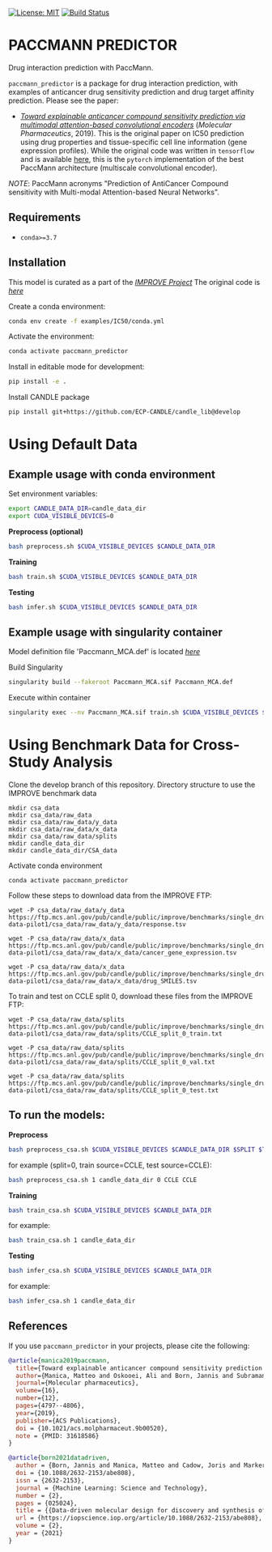[![License: MIT](https://img.shields.io/badge/License-MIT-yellow.svg)](https://opensource.org/licenses/MIT)
[![Build Status](https://github.com/PaccMann/paccmann_predictor/actions/workflows/build.yml/badge.svg)](https://github.com/PaccMann/paccmann_predictor/actions/workflows/build.yml)

# PACCMANN PREDICTOR

Drug interaction prediction with PaccMann.

`paccmann_predictor` is a package for drug interaction prediction, with examples of 
anticancer drug sensitivity prediction and drug target affinity prediction. Please see the paper:

- [_Toward explainable anticancer compound sensitivity prediction via multimodal attention-based convolutional encoders_](https://doi.org/10.1021/acs.molpharmaceut.9b00520) (*Molecular Pharmaceutics*, 2019). This is the original paper on IC50 prediction using drug properties and tissue-specific cell line information (gene expression profiles). While the original code was written in `tensorflow` and is available [here](https://github.com/drugilsberg/paccmann), this is the `pytorch` implementation of the best PaccMann architecture (multiscale convolutional encoder).


*NOTE*: PaccMann acronyms "Prediction of AntiCancer Compound sensitivity with Multi-modal Attention-based Neural Networks".


## Requirements

- `conda>=3.7`

## Installation

This model is curated as a part of the [_IMPROVE Project_](https://github.com/JDACS4C-IMPROVE)
The original code is [_here_](https://github.com/PaccMann/paccmann_predictor)


Create a conda environment:

```sh
conda env create -f examples/IC50/conda.yml
```

Activate the environment:

```sh
conda activate paccmann_predictor
```

Install in editable mode for development:

```sh
pip install -e .
```
Install CANDLE package
```sh
pip install git+https://github.com/ECP-CANDLE/candle_lib@develop
```
# Using Default Data

## Example usage with conda environment
Set environment variables:
```sh
export CANDLE_DATA_DIR=candle_data_dir
export CUDA_VISIBLE_DEVICES=0
```
**Preprocess (optional)**
```sh
bash preprocess.sh $CUDA_VISIBLE_DEVICES $CANDLE_DATA_DIR
```
**Training**
```sh
bash train.sh $CUDA_VISIBLE_DEVICES $CANDLE_DATA_DIR
```
**Testing**
```sh
bash infer.sh $CUDA_VISIBLE_DEVICES $CANDLE_DATA_DIR
```

## Example usage with singularity container
Model definition file 'Paccmann_MCA.def' is located [_here_](https://github.com/JDACS4C-IMPROVE/Singularity/tree/develop/definitions) 

Build Singularity 
```sh
singularity build --fakeroot Paccmann_MCA.sif Paccmann_MCA.def 
```

Execute within container
```sh
singularity exec --nv Paccmann_MCA.sif train.sh $CUDA_VISIBLE_DEVICES $CANDLE_DATA_DIR
```
# Using Benchmark Data for Cross-Study Analysis
Clone the develop branch of this repository.
Directory structure to use the IMPROVE benchmark data 
```
mkdir csa_data
mkdir csa_data/raw_data
mkdir csa_data/raw_data/y_data
mkdir csa_data/raw_data/x_data
mkdir csa_data/raw_data/splits
mkdir candle_data_dir
mkdir candle_data_dir/CSA_data
```
Activate conda environment
```
conda activate paccmann_predictor
```
Follow these steps to download data from the IMPROVE FTP:
```
wget -P csa_data/raw_data/y_data https://ftp.mcs.anl.gov/pub/candle/public/improve/benchmarks/single_drug_drp/benchmark-data-pilot1/csa_data/raw_data/y_data/response.tsv

wget -P csa_data/raw_data/x_data https://ftp.mcs.anl.gov/pub/candle/public/improve/benchmarks/single_drug_drp/benchmark-data-pilot1/csa_data/raw_data/x_data/cancer_gene_expression.tsv

wget -P csa_data/raw_data/x_data https://ftp.mcs.anl.gov/pub/candle/public/improve/benchmarks/single_drug_drp/benchmark-data-pilot1/csa_data/raw_data/x_data/drug_SMILES.tsv
```

To train and test on CCLE split 0, download these files from the IMPROVE FTP:
```
wget -P csa_data/raw_data/splits https://ftp.mcs.anl.gov/pub/candle/public/improve/benchmarks/single_drug_drp/benchmark-data-pilot1/csa_data/raw_data/splits/CCLE_split_0_train.txt

wget -P csa_data/raw_data/splits https://ftp.mcs.anl.gov/pub/candle/public/improve/benchmarks/single_drug_drp/benchmark-data-pilot1/csa_data/raw_data/splits/CCLE_split_0_val.txt

wget -P csa_data/raw_data/splits https://ftp.mcs.anl.gov/pub/candle/public/improve/benchmarks/single_drug_drp/benchmark-data-pilot1/csa_data/raw_data/splits/CCLE_split_0_test.txt
```
## To run the models:
**Preprocess**
```sh
bash preprocess_csa.sh $CUDA_VISIBLE_DEVICES $CANDLE_DATA_DIR $SPLIT $TRAIN_SOURCE $TEST_SOURCE
```
for example (split=0, train source=CCLE, test source=CCLE):
```sh
bash preprocess_csa.sh 1 candle_data_dir 0 CCLE CCLE
```
**Training**
```sh
bash train_csa.sh $CUDA_VISIBLE_DEVICES $CANDLE_DATA_DIR
```
for example:
```sh
bash train_csa.sh 1 candle_data_dir
```
**Testing**
```sh
bash infer_csa.sh $CUDA_VISIBLE_DEVICES $CANDLE_DATA_DIR
```
for example:
```sh
bash infer_csa.sh 1 candle_data_dir
```


## References

If you use `paccmann_predictor` in your projects, please cite the following:

```bib
@article{manica2019paccmann,
  title={Toward explainable anticancer compound sensitivity prediction via multimodal attention-based convolutional encoders},
  author={Manica, Matteo and Oskooei, Ali and Born, Jannis and Subramanian, Vigneshwari and S{\'a}ez-Rodr{\'\i}guez, Julio and Mart{\'\i}nez, Mar{\'\i}a Rodr{\'\i}guez},
  journal={Molecular pharmaceutics},
  volume={16},
  number={12},
  pages={4797--4806},
  year={2019},
  publisher={ACS Publications},
  doi = {10.1021/acs.molpharmaceut.9b00520},
  note = {PMID: 31618586}
}

@article{born2021datadriven,
  author = {Born, Jannis and Manica, Matteo and Cadow, Joris and Markert, Greta and Mill, Nil Adell and Filipavicius, Modestas and Janakarajan, Nikita and Cardinale, Antonio and Laino, Teodoro and {Rodr{\'{i}}guez Mart{\'{i}}nez}, Mar{\'{i}}a},
  doi = {10.1088/2632-2153/abe808},
  issn = {2632-2153},
  journal = {Machine Learning: Science and Technology},
  number = {2},
  pages = {025024},
  title = {{Data-driven molecular design for discovery and synthesis of novel ligands: a case study on SARS-CoV-2}},
  url = {https://iopscience.iop.org/article/10.1088/2632-2153/abe808},
  volume = {2},
  year = {2021}
}
```
